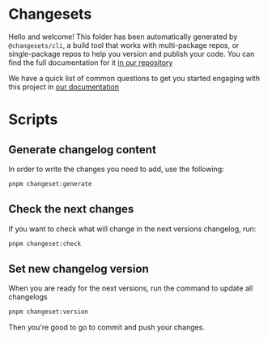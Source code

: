 # Changesets

Hello and welcome! This folder has been automatically generated by `@changesets/cli`, a build tool that works
with multi-package repos, or single-package repos to help you version and publish your code. You can
find the full documentation for it [in our repository](https://github.com/changesets/changesets)

We have a quick list of common questions to get you started engaging with this project in
[our documentation](https://github.com/changesets/changesets/blob/main/docs/common-questions.md)

# Scripts

## Generate changelog content

In order to write the changes you need to add, use the following:

```sh
pnpm changeset:generate
```

## Check the next changes

If you want to check what will change in the next versions changelog, run:

```sh
pnpm changeset:check
```

## Set new changelog version

When you are ready for the next versions, run the command to update all changelogs

```sh
pnpm changeset:version
```

Then you're good to go to commit and push your changes.
